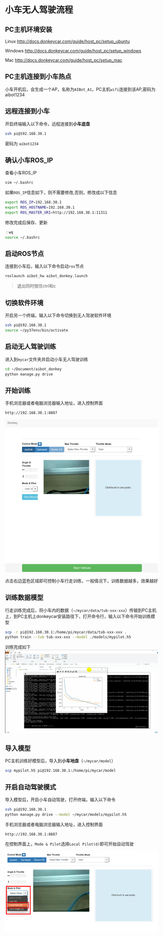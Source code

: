 # 小车无人驾驶流程



## PC主机环境安装

Linux <http://docs.donkeycar.com/guide/host_pc/setup_ubuntu>

Windows <http://docs.donkeycar.com/guide/host_pc/setup_windows>

Mac <http://docs.donkeycar.com/guide/host_pc/setup_mac>


## PC主机连接到小车热点
小车开机后，会生成一个AP，名称为`AIBot_A1`，PC主机`wifi`连接到该AP,密码为aibot1234


## 远程连接到小车

开启终端输入以下命令，远程连接到**小车底盘**

```bash
ssh pi@192.168.30.1
```

密码为 `aibot1234`



## 确认小车ROS_IP

查看小车ROS_IP

```bash
vim ~/.bashrc
```

如果`ROS_IP`信息如下，则不需要修改,否则，修改成以下信息

```bash
export ROS_IP=192.168.30.1
export ROS_HOSTNAME=192.168.30.1
export ROS_MASTER_URI=http://192.168.30.1:11311
```

修改完成后保存、更新

```bash
：wq
source ~/.bashrc
```


## 启动ROS节点

连接到小车后，输入以下命令启动`ros`节点

```bash
roslaunch aibot_hw aibot_donkey.launch
```
>退出同时按住ctrl和c



## 切换软件环境

开启另一个终端，输入以下命令切换到无人驾驶软件环境

```bash
ssh pi@192.168.30.1
source ~/py37env/bin/activate
```



## 启动无人驾驶训练

进入到`mycar`文件夹并启动小车无人驾驶训练

```bash
cd ~/Document/aibot_donkey
python manage.py drive
```



## 开始训练

手机浏览器或者电脑浏览器输入地址，进入控制界面

```
http://192.168.30.1:8887
```

![control](../pic/control.png)

点击右边蓝色区域即可控制小车行走训练，一般情况下，训练数据越多，效果越好



## 训练数据模型

行走训练完成后，将小车内的数据（`~/mycar/data/tub-xxx-xxx`）传输到PC主机上，到PC主机上donkeycar安装路径下，打开命令行，输入以下命令开始训练模型

```bash
scp -r pi@192.168.30.1:/home/pi/mycar/data/tub-xxx-xxx .
python train --tub tub-xxx-xxx --model ./models/mypilot.h5
```

训练完成如下
![train](../pic/train.png)




## 导入模型

PC主机训练好模型后，导入到**小车地盘**（`~/mycar/model`）

```bash
scp mypilot.h5 pi@192.168.30.1:/home/pi/mycar/model
```



## 开启自动驾驶模式

导入模型后，开启小车自动驾驶，打开终端，输入以下命令

```bash
ssh pi@192.168.30.1
python manage.py drive --model ~/mycar/models/mypilot.h5
```

手机浏览器或者电脑浏览器输入地址，进入控制界面

```
http://192.168.30.1:8887
```

在控制界面上，`Mode & Pilot`选择`Local Pilot(d)`即可开始自动驾驶

![auto_drive](../pic/auto_drive.png)

